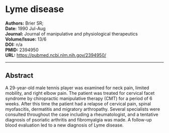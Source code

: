 # Lyme disease

**Authors:** Brier SR;  
**Date:** 1990 Jul-Aug  
**Journal:** Journal of manipulative and physiological therapeutics  
**Volume/Issue:** 13/6  
**DOI:** n/a  
**PMID:** 2394950  
**URL:** https://pubmed.ncbi.nlm.nih.gov/2394950/

---

## Abstract

A 29-year-old male tennis player was examined for neck pain, limited mobility, and right elbow pain. The patient was treated for cervical facet syndrome by chiropractic manipulative therapy (CMT) for a period of 6 weeks. After this time the patient had a relapse of cervical pain, spinal myofascitis, dermatitis and migratory arthropathy. Several specialists were consulted throughout the case including a rheumatologist, and a tentative diagnosis of psoriatic arthritis and fibromyalgia was made. A follow-up blood evaluation led to a new diagnosis of Lyme disease.
